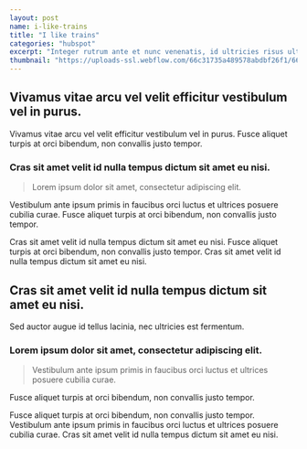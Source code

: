 ```yaml
---
layout: post
name: i-like-trains
title: "I like trains"
categories: "hubspot"
excerpt: "Integer rutrum ante et nunc venenatis, id ultricies risus ultricies. Praesent nec orci at nulla consequat congue ut non arcu. Praesent nec orci at nulla consequat congue ut non arcu. Integer rutrum ante et nunc venenatis, id ultricies risus ultricies. Cras sit amet velit id nulla tempus dict."
thumbnail: "https://uploads-ssl.webflow.com/66c31735a489578abdbf26f1/66c3422c3188060700245d9b_image12.jpeg"
---
```


<section>
    <h2>Vivamus vitae arcu vel velit efficitur vestibulum vel in purus.</h2><p>Vivamus vitae arcu vel velit efficitur vestibulum vel in purus. Fusce aliquet turpis at orci bibendum, non convallis justo tempor.</p><h3>Cras sit amet velit id nulla tempus dictum sit amet eu nisi.</h3><blockquote>Lorem ipsum dolor sit amet, consectetur adipiscing elit.</blockquote><p>Vestibulum ante ipsum primis in faucibus orci luctus et ultrices posuere cubilia curae. Fusce aliquet turpis at orci bibendum, non convallis justo tempor.</p><p>Cras sit amet velit id nulla tempus dictum sit amet eu nisi. Fusce aliquet turpis at orci bibendum, non convallis justo tempor. Cras sit amet velit id nulla tempus dictum sit amet eu nisi.</p><h2>Cras sit amet velit id nulla tempus dictum sit amet eu nisi.</h2><p>Sed auctor augue id tellus lacinia, nec ultricies est fermentum.</p><h3>Lorem ipsum dolor sit amet, consectetur adipiscing elit.</h3><blockquote>Vestibulum ante ipsum primis in faucibus orci luctus et ultrices posuere cubilia curae.</blockquote><p>Fusce aliquet turpis at orci bibendum, non convallis justo tempor.</p><p>Fusce aliquet turpis at orci bibendum, non convallis justo tempor. Vestibulum ante ipsum primis in faucibus orci luctus et ultrices posuere cubilia curae. Cras sit amet velit id nulla tempus dictum sit amet eu nisi.</p>
</section>
